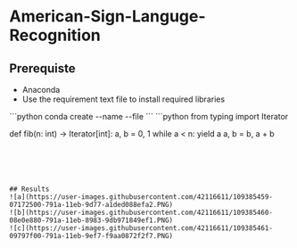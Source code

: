 # American-Sign-Languge-Recognition
## Prerequiste
<ul>
  <li>Anaconda</li> 
  <li>Use the requirement text file to install required libraries 
   
  </li>
</ul>
 ```python
    conda create --name <env> --file <this file>
 ```
 ```python
from typing import Iterator

def fib(n: int) -> Iterator[int]:
    a, b = 0, 1
    while a < n:
        yield a
        a, b = b, a + b
```





## Results
![a](https://user-images.githubusercontent.com/42116611/109385459-07172500-791a-11eb-9d77-a1ded088efa2.PNG)
![b](https://user-images.githubusercontent.com/42116611/109385460-08e0e880-791a-11eb-8983-9db971849ef1.PNG)
![c](https://user-images.githubusercontent.com/42116611/109385461-09797f00-791a-11eb-9ef7-f9aa0872f2f7.PNG)
